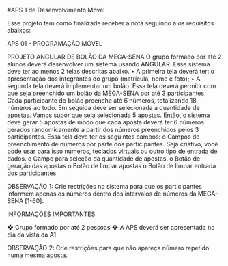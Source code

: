#APS 1 de Desenvolvimento Móvel

Esse projeto tem como finalizade receber a nota seguindo a os requisitos abaixos:

APS 01 – PROGRAMAÇÃO MÓVEL

PROJETO ANGULAR DE BOLÃO DA MEGA-SENA
O grupo formado por até 2 alunos deverá desenvolver um sistema usando ANGULAR. Esse sistema deve
ter ao menos 2 telas descritas abaixo.
• A primeira tela deverá ter:
o apresentação dos integrantes do grupo (matrícula, nome e foto);
• A segunda tela deverá implementar um bolão. Essa tela deverá permitir com que seja preenchido
um bolão da MEGA-SENA por até 3 participantes. Cada participante do bolão preenche até 6
números, totalizando 18 números ao todo. Em seguida deve ser selecionada a quantidade de
apostas. Vamos supor que seja selecionada 5 apostas. Então, o sistema deve gerar 5 apostas de
modo que cada aposta deverá ter 6 números gerados randomicamente a partir dos números
preenchidos pelos 3 participantes. Essa tela deve ter os seguintes campos:
o Campos de preenchimento de números por parte dos participantes. Seja criativo, você
pode usar para isso números, teclados virtuais ou outro tipo de entrada de dados.
o Campo para seleção da quantidade de apostas.
o Botão de geração das apostas
o Botão de limpar apostas
o Botão de limpar entrada dos participantes

OBSERVAÇÃO 1: Crie restrições no sistema para que os participantes informem apenas os números
dentro dos intervalos de números da MEGA-SENA [1-60].

INFORMAÇÕES IMPORTANTES

❖ Grupo formado por até 2 pessoas
❖ A APS deverá ser apresentada no dia da vista da A1


OBSERVAÇÃO 2: Crie restrições para que não apareça número repetido numa mesma aposta.


